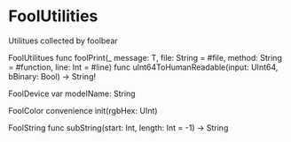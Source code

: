 # FoolUtilities

Utilitues collected by foolbear

FoolUtilitues
    func foolPrint<T>(_ message: T, file: String = #file, method: String = #function, line: Int = #line)
    func uInt64ToHumanReadable(input: UInt64, bBinary: Bool) -> String!

FoolDevice
    var modelName: String

FoolColor
    convenience init(rgbHex: UInt)

FoolString
    func subString(start: Int, length: Int = -1) -> String
